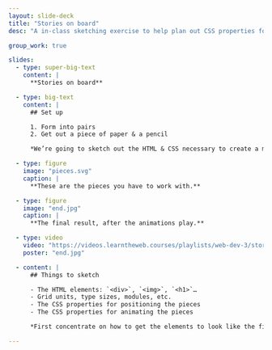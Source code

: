 ```yaml
---
layout: slide-deck
title: "Stories on board"
desc: "A in-class sketching exercise to help plan out CSS properties for animations."

group_work: true

slides:
  - type: super-big-text
    content: |
      **Stories on board**

  - type: big-text
    content: |
      ## Set up

      1. Form into pairs
      2. Get out a piece of paper & a pencil

      *We’re going to sketch out the HTML & CSS necessary to create a more complex animation.*

  - type: figure
    image: "pieces.svg"
    caption: |
      **These are the pieces you have to work with.**

  - type: figure
    image: "end.jpg"
    caption: |
      **The final result, after the animations play.**

  - type: video
    video: "https://videos.learntheweb.courses/playlists/web-dev-3/stories-on-board-animated.mp4"
    poster: "end.jpg"

  - content: |
      ## Things to sketch

      - The HTML elements: `<div>`, `<img>`, `<h1>`…
      - Grid units, type sizes, modules, etc.
      - The CSS properties for positioning the pieces
      - The CSS properties for animating the pieces

      *First concentrate on how to get the elements to look like the final result—then think about animations.*

---
```

